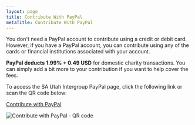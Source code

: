 ```yaml
---
layout: page
title: Contribute With PayPal
metaTitle: Contribute With PayPal
---
```


You don't need a PayPal account to contribute using a credit or debit card. However, if you have a PayPal account, you can contribute using any of the cards or financial institutions associated with your account.

**PayPal deducts 1.99% + 0.49 USD** for domestic charity transactions. You can simply add a bit more to your contribution if you want to help cover the fees.

To access the SA Utah Intergroup PayPal page, click the following link or scan the QR code below:

<a class="btn btn-primary" href="https://www.paypal.com/donate/?hosted_button_id=EXKV8X59UD6US" target="_blank">
    Contribute with PayPal
</a>

![Contribute with PayPal - QR code](/assets/contribute-paypal-qr.png)
